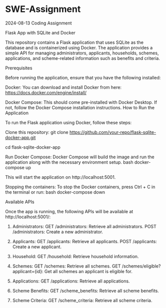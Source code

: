 # SWE-Assignment
2024-08-13 Coding Assignment

Flask App with SQLite and Docker

This repository contains a Flask application that uses SQLite as the database and is containerized using Docker. The application provides a simple API for managing administrators, applicants, households, schemes, applications, and scheme-related information such as benefits and criteria.

Prerequisites

Before running the application, ensure that you have the following installed:

Docker: You can download and install Docker from here: https://docs.docker.com/engine/install/

Docker Compose: This should come pre-installed with Docker Desktop. If not, follow the Docker Compose installation instructions.
How to Run the Application

To run the Flask application using Docker, follow these steps:

Clone this repository:
git clone https://github.com/your-repo/flask-sqlite-docker-app.git

cd flask-sqlite-docker-app

Run Docker Compose: Docker Compose will build the image and run the application along with the necessary environment setup.
bash
docker-compose up

This will start the application on http://localhost:5001.

Stopping the containers: To stop the Docker containers, press Ctrl + C in the terminal or run:
bash
docker-compose down

Available APIs

Once the app is running, the following APIs will be available at http://localhost:5001/:

1. Administrators:
GET /administrators: Retrieve all administrators.
POST /administrators: Create a new administrator.

3. Applicants:
GET /applicants: Retrieve all applicants.
POST /applicants: Create a new applicant.

5. Household:
GET /household: Retrieve household information.

6. Schemes:
GET /schemes: Retrieve all schemes.
GET /schemes/eligible?applicant={id}: Get all schemes an applicant is eligible for.

7. Applications:
GET /applications: Retrieve all applications.

8. Scheme Benefits:
GET /scheme_benefits: Retrieve all scheme benefits.

9. Scheme Criteria:
GET /scheme_criteria: Retrieve all scheme criteria.

